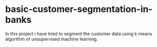 # basic-customer-segmentation-in-banks
In this project i have tried to segment the customer data using k means algorithm of unsupervised machine learning.
